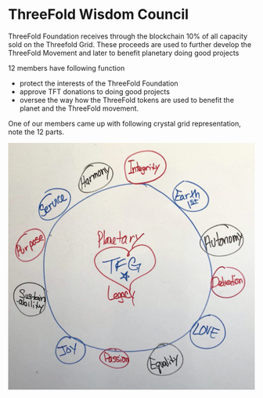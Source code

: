 # ThreeFold Wisdom Council

ThreeFold Foundation receives through the blockchain 10% of all capacity sold on the Threefold Grid. These proceeds are used to further develop the ThreeFold Movement and later to benefit planetary doing good projects

12 members have following function

- protect the interests of the ThreeFold Foundation
- approve TFT donations to doing good projects
- oversee the way how the ThreeFold tokens are used to benefit the planet and the ThreeFold movement.

One of our members came up with following crystal grid representation, note the 12 parts.

![](./img/tfgrid_crystal.png)